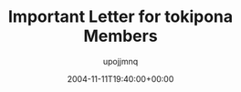 ---
title: 'Important Letter for tokipona Members'
posts: 2
hash: 't329'
author: 'upojjmnq'
date: 2004-11-11T19:40:00+00:00
sources:
  - http://forums.tokipona.org/viewtopic.php%3Ft=329.html
---